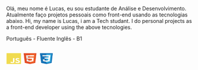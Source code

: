 Olá, meu nome é Lucas, eu sou estudante de Análise e Desenvolvimento. Atualmente faço projetos pessoais como front-end usando as tecnologias abaixo.
Hi, my name is Lucas, i am a Tech studant. I do personal projects as a front-end developer using the above tecnologies.

Português - Fluente
Inglês - B1

<div style="display: inline_block"><br>
  <img align="center" alt="Lucas-Js" height="30" width="40" src="https://raw.githubusercontent.com/devicons/devicon/master/icons/javascript/javascript-plain.svg">
  <img align="center" alt="Lucas-Js-HTML" height="30" width="40" src="https://raw.githubusercontent.com/devicons/devicon/master/icons/html5/html5-original.svg">
  <img align="center" alt="Lucas-Js-CSS" height="30" width="40" src="https://raw.githubusercontent.com/devicons/devicon/master/icons/css3/css3-original.svg">
</div>

